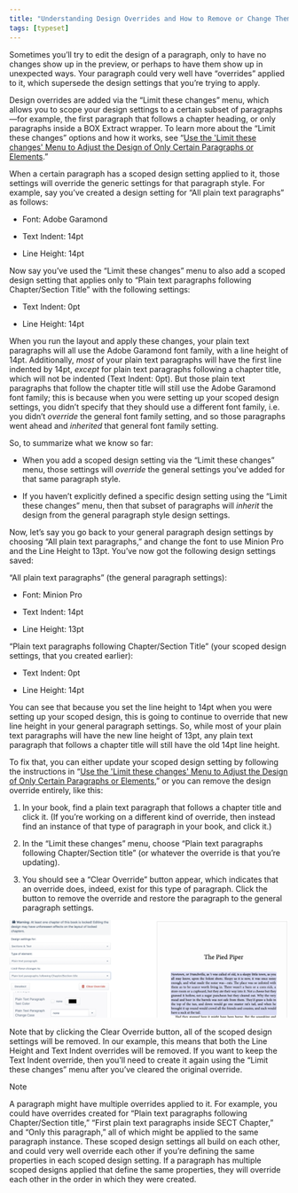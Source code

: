 ```yaml
---
title: "Understanding Design Overrides and How to Remove or Change Them"
tags: [typeset]
---
```

 
<html><body><section data-type="chapter" class="hsecchapter" data-hederis-type="hsecchapter" id="design-settings-and-inheritance" data-pi-attrs="id: design-settings-and-inheritance; data-tags: typeset;" role="doc-chapter" data-tags="typeset" data-author-name=" " data-book-title=" " title="Understanding Design Overrides and How to Remove or Change Them"><p class="hblkp" data-hederis-type="hblkp" id="pS1rjVHQj">Sometimes you&#8217;ll try to edit the design of a paragraph, only to have no changes show up in the preview, or perhaps to have them show up in unexpected ways. Your paragraph could very well have &#8220;overrides&#8221; applied to it, which supersede the design settings that you&#8217;re trying to apply.</p><p class="hblkp" data-hederis-type="hblkp" id="pGeylqUPZ">Design overrides are added via the &#8220;Limit these changes&#8221; menu, which allows you to scope your design settings to a certain subset of paragraphs&#8212;for example, the first paragraph that follows a chapter heading, or only paragraphs inside a BOX Extract wrapper. To learn more about the &#8220;Limit these changes&#8221; options and how it works, see &#8220;<a href="{% link _docs/selectors.md %}" class="hspana" data-hederis-type="hspana" id="pe20VzfXs">Use the 'Limit these changes' Menu to Adjust the Design of Only Certain Paragraphs or Elements</a>.&#8221; </p><p class="hblkp" data-hederis-type="hblkp" id="pIGGqBqm3">When a certain paragraph has a scoped design setting applied to it, those settings will override the generic settings for that paragraph style. For example, say you&#8217;ve created a design setting for &#8220;All plain text paragraphs&#8221; as follows:</p><ul class="hwprbulletlist" data-hederis-type="hwprbulletlist" id="pctS8bqdw"><li class="hblkuli" data-hederis-type="hblkuli" id="liCTF72RU9"><p class="hblkuli" data-hederis-type="hblklip" id="p52P4zRDP">Font: Adobe Garamond</p></li><li class="hblkuli" data-hederis-type="hblkuli" id="liAoCHkl7d"><p class="hblkuli" data-hederis-type="hblklip" id="pldDTWCyj">Text Indent: 14pt</p></li><li class="hblkuli" data-hederis-type="hblkuli" id="lisCpCFn8y"><p class="hblkuli" data-hederis-type="hblklip" id="pfRF0qiYQ">Line Height: 14pt</p></li></ul><p class="hblkp" data-hederis-type="hblkp" id="pXQApNLle">Now say you&#8217;ve used the &#8220;Limit these changes&#8221; menu to also add a scoped design setting that applies only to &#8220;Plain text paragraphs following Chapter/Section Title&#8221; with the following settings:</p><ul class="hwprbulletlist" data-hederis-type="hwprbulletlist" id="pt27HHl06"><li class="hblkuli" data-hederis-type="hblkuli" id="li9CjR13rf"><p class="hblkuli" data-hederis-type="hblklip" id="pCzW20ouC">Text Indent: 0pt</p></li><li class="hblkuli" data-hederis-type="hblkuli" id="liFJoQfNGm"><p class="hblkuli" data-hederis-type="hblklip" id="pgqGjNt1A">Line Height: 14pt</p></li></ul><p class="hblkp" data-hederis-type="hblkp" id="pLdrywpW3">When you run the layout and apply these changes, your plain text paragraphs will all use the Adobe Garamond font family, with a line height of 14pt. Additionally, <em data-hederis-type="hspanem" id="pUgM2pXA9">most</em> of your plain text paragraphs will have the first line indented by 14pt, <em class="hspanem" data-hederis-type="hspanem" id="pVoTeYeUJ">except</em> for plain text paragraphs following a chapter title, which will not be indented (Text Indent: 0pt). But those plain text paragraphs that follow the chapter title will still use the Adobe Garamond font family; this is because when you were setting up your scoped design settings, you didn&#8217;t specify that they should use a different font family, i.e. you didn&#8217;t <em class="hspanem" data-hederis-type="hspanem" id="pmuqbhPzV">override</em> the general font family setting, and so those paragraphs went ahead and <em class="hspanem" data-hederis-type="hspanem" id="pE51vhu6u">inherited</em> that general font family setting.</p><p class="hblkp" data-hederis-type="hblkp" id="pFqV0wDDf">So, to summarize what we know so far: </p><ul class="hwprbulletlist" data-hederis-type="hwprbulletlist" id="p5bstOMRV"><li class="hblkuli" data-hederis-type="hblkuli" id="liZsOnHgk3"><p class="hblkuli" data-hederis-type="hblklip" id="pebMuhbnf">When you add a scoped design setting via the &#8220;Limit these changes&#8221; menu, those settings will <em class="hspanem" data-hederis-type="hspanem" id="p63kEAcL1">override</em> the general settings you&#8217;ve added for that same paragraph style.</p></li><li class="hblkuli" data-hederis-type="hblkuli" id="liiCc2oHEv"><p class="hblkuli" data-hederis-type="hblklip" id="pLPxZ3jNm">If you haven&#8217;t explicitly defined a specific design setting using the &#8220;Limit these changes&#8221; menu, then that subset of paragraphs will <em class="hspanem" data-hederis-type="hspanem" id="pCkvT1V4G">inherit</em> the design from the general paragraph style design settings.</p></li></ul><p class="hblkp" data-hederis-type="hblkp" id="pz8GYFZvN">Now, let&#8217;s say you go back to your general paragraph design settings by choosing &#8220;All plain text paragraphs,&#8221; and change the font to use Minion Pro and the Line Height to 13pt. You&#8217;ve now got the following design settings saved:</p><p class="hblkp" data-hederis-type="hblkp" id="p9dGmk2Qh">&#8220;All plain text paragraphs&#8221; (the general paragraph settings):</p><ul class="hwprbulletlist" data-hederis-type="hwprbulletlist" id="pNjun7jeh"><li class="hblkuli" data-hederis-type="hblkuli" id="liMYwrfqYb"><p class="hblkuli" data-hederis-type="hblklip" id="pOqbiG2fE">Font: Minion Pro</p></li><li class="hblkuli" data-hederis-type="hblkuli" id="lindKvrFyB"><p class="hblkuli" data-hederis-type="hblklip" id="pjvpzttsC">Text Indent: 14pt</p></li><li class="hblkuli" data-hederis-type="hblkuli" id="liQDupWdH7"><p class="hblkuli" data-hederis-type="hblklip" id="p0dPEMKa9">Line Height: 13pt</p></li></ul><p class="hblkp" data-hederis-type="hblkp" id="pX4PD13EU">&#8220;Plain text paragraphs following Chapter/Section Title&#8221; (your scoped design settings, that you created earlier):</p><ul class="hwprbulletlist" data-hederis-type="hwprbulletlist" id="pe5bQKJCD"><li class="hblkuli" data-hederis-type="hblkuli" id="liXjkfLtYW"><p class="hblkuli" data-hederis-type="hblklip" id="pT4QqyfQo">Text Indent: 0pt</p></li><li class="hblkuli" data-hederis-type="hblkuli" id="li3xkzgz4q"><p class="hblkuli" data-hederis-type="hblklip" id="pgNiFOZrm">Line Height: 14pt</p></li></ul><p class="hblkp" data-hederis-type="hblkp" id="pwhkXM0LE">You can see that because you set the line height to 14pt when you were setting up your scoped design, this is going to continue to override that new line height in your general paragraph settings. So, while most of your plain text paragraphs will have the new line height of 13pt, any plain text paragraph that follows a chapter title will still have the old 14pt line height.</p><p class="hblkp" data-hederis-type="hblkp" id="pxe2ol1hF">To fix that, you can either update your scoped design setting by following the instructions in &#8220;<a href="{% link _docs/selectors.md %}" class="hspana" data-hederis-type="hspana" id="pn5d7fiJw">Use the 'Limit these changes' Menu to Adjust the Design of Only Certain Paragraphs or Elements</a>,&#8221; or you can remove the design override entirely, like this:</p><ol class="hwprnumlist" data-hederis-type="hwprnumlist" id="pVbVheR3i"><li class="hblkoli" data-hederis-type="hblkoli" id="liVoqE3PhT"><p class="hblkoli" data-hederis-type="hblklip" id="ph5a8oued">In your book, find a plain text paragraph that follows a chapter title and click it. (If you&#8217;re working on a different kind of override, then instead find an instance of that type of paragraph in your book, and click it.)</p></li><li class="hblkoli" data-hederis-type="hblkoli" id="lizuEmKMca"><p class="hblkoli" data-hederis-type="hblklip" id="pYAmuLolV">In the &#8220;Limit these changes&#8221; menu, choose &#8220;Plain text paragraphs following Chapter/Section title&#8221; (or whatever the override is that you&#8217;re updating).</p></li><li class="hblkoli" data-hederis-type="hblkoli" id="lizGWhD5pZ"><p class="hblkoli" data-hederis-type="hblklip" id="p1axkwKO1">You should see a &#8220;Clear Override&#8221; button appear, which indicates that an override does, indeed, exist for this type of paragraph. Click the button to remove the override and restore the paragraph to the general paragraph settings.</p></li></ol><img data-hederis-type="hblkimg" class="hblkimg" id="pg2Z8l6CY" src="/images/override1.png" data-img-src="/images/override1.png"/><p class="hblkp" data-hederis-type="hblkp" id="pjNOMnX8M">Note that by clicking the Clear Override button, all of the scoped design settings will be removed. In our example, this means that both the Line Height and Text Indent overrides will be removed. If you want to keep the Text Indent override, then you&#8217;ll need to create it again using the &#8220;Limit these changes&#8221; menu after you&#8217;ve cleared the original override. </p><aside class="hwprbox box" data-hederis-type="hwprbox" id="pA8FqiQnH" data-type="sidebar"><p class="hblktype" data-hederis-type="hblktype" id="pnCntx2aK">Note</p><p class="hblkp" data-hederis-type="hblkp" id="pKT6Ajt3W">A paragraph might have multiple overrides applied to it. For example, you could have overrides created for &#8220;Plain text paragraphs following Chapter/Section title,&#8221; &#8220;First plain text paragraphs inside SECT Chapter,&#8221; and &#8220;Only this paragraph,&#8221; all of which might be applied to the same paragraph instance. These scoped design settings all build on each other, and could very well override each other if you&#8217;re defining the same properties in each scoped design setting. If a paragraph has multiple scoped designs applied that define the same properties, they will override each other in the order in which they were created.</p></aside></section></body></html>
